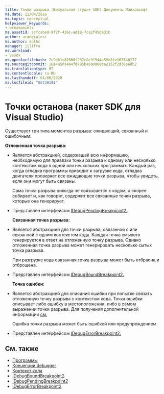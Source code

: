 ```yaml
---
title: Точки разрыва (Визуальная студия SDK) Документы Майкрософт
ms.date: 11/04/2016
ms.topic: conceptual
helpviewer_keywords:
- breakpoints
ms.assetid: acfcabed-9f2f-436c-ad18-7ca2f45d631b
author: acangialosi
ms.author: anthc
manager: jillfra
ms.workload:
- vssdk
ms.openlocfilehash: 7c9d61c82886f237e8c9f544a59d8fe167548277
ms.sourcegitcommit: 16a4a5da4a4fd795b46a0869ca2152f2d36e6db2
ms.translationtype: MT
ms.contentlocale: ru-RU
ms.lasthandoff: 04/06/2020
ms.locfileid: "80739191"
---
```

# <a name="breakpoints-visual-studio-sdk"></a>Точки останова (пакет SDK для Visual Studio)
Существует три типа моментов разрыва: ожидающий, связанный и ошибочным.

 **Отложенная точка разрыва:**

- Является абстракцией, содержащей всю информацию, необходимую для привязки точки разрыва к одному или несколько контекстам кода в одной или нескольких программах. Каждый раз, когда отладка программы приводит к загрузке кода, отладка двигателя проверяет все ожидающие точки разрыва, чтобы увидеть, если они могут быть связаны.

   Сама точка разрыва никогда не связывается с кодом, а скорее собирает и, как говорят, содержит все связанные точки разрыва, которые она генерирует.

- Представлен интерфейсом [IDebugPendingBreakpoint2.](../../extensibility/debugger/reference/idebugpendingbreakpoint2.md)

  **Связанная точка разрыва:**

- Является абстракцией для точки разрыва, связанной с или связанной с одним контекстом кода. Каждая точка смывого генерируется в ответ на отложенную точку разрыва. Однако отложенная точка разрыва может генерировать несколько сытых точка разрыва.

   При разгрузке кода связанная точка разрыва может быть отбрасна и отброшена.

- Представлен интерфейсом [IDebugBoundBreakpoint2.](../../extensibility/debugger/reference/idebugboundbreakpoint2.md)

  **Точка ошибки:**

- Является абстракцией для описания ошибки при попытке связать отложенную точку разрыва с контекстом кода. Точка ошибки описывает либо ошибку в местоположении, либо в самом выражении точки разрыва. Для получения дополнительной информации [см.](../../extensibility/debugger/binding-breakpoints.md)

   Ошибка точки разрыва может быть ошибкой или предупреждением.

- Представлен интерфейсом [IDebugErrorBreakpoint2.](../../extensibility/debugger/reference/idebugerrorbreakpoint2.md)

## <a name="see-also"></a>См. также
- [Программы](../../extensibility/debugger/programs.md)
- [Концепции debugger](../../extensibility/debugger/debugger-concepts.md)
- [Контекст кода](../../extensibility/debugger/code-context.md)
- [IDebugBoundBreakpoint2](../../extensibility/debugger/reference/idebugboundbreakpoint2.md)
- [IDebugPendingBreakpoint2](../../extensibility/debugger/reference/idebugpendingbreakpoint2.md)
- [IDebugErrorBreakpoint2](../../extensibility/debugger/reference/idebugerrorbreakpoint2.md)
